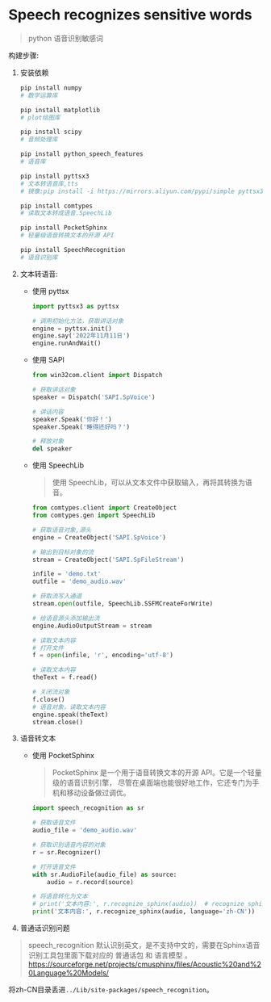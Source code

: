 # Speech recognizes sensitive words

> python 语音识别敏感词

构建步骤:
1. 安装依赖
   ```bash
   pip install numpy
   # 数学运算库

   pip install matplotlib
   # plot绘图库

   pip install scipy
   # 音频处理库

   pip install python_speech_features
   # 语音库

   pip install pyttsx3
   # 文本转语音库,tts
   # 镜像:pip install -i https://mirrors.aliyun.com/pypi/simple pyttsx3

   pip install comtypes
   # 读取文本转成语音.SpeechLib

   pip install PocketSphinx
   # 轻量级语音转换文本的开源 API

   pip install SpeechRecognition
   # 语音识别库
   ```
2. 文本转语音:
    - 使用 pyttsx
        ```py
        import pyttsx3 as pyttsx

        # 调用初始化方法，获取讲话对象
        engine = pyttsx.init()
        engine.say('2022年11月11日')
        engine.runAndWait()
        ```
    - 使用 SAPI
        ```py
        from win32com.client import Dispatch

        # 获取讲话对象
        speaker = Dispatch('SAPI.SpVoice')

        # 讲话内容
        speaker.Speak('你好！')
        speaker.Speak('睡得还好吗？')

        # 释放对象
        del speaker
        ```
    - 使用 SpeechLib
        
        > 使用 SpeechLib，可以从文本文件中获取输入，再将其转换为语音。
        ```py
        from comtypes.client import CreateObject
        from comtypes.gen import SpeechLib

        # 获取语音对象,源头
        engine = CreateObject('SAPI.SpVoice')

        # 输出到目标对象的流
        stream = CreateObject('SAPI.SpFileStream')

        infile = 'demo.txt'
        outfile = 'demo_audio.wav'

        # 获取流写入通道
        stream.open(outfile, SpeechLib.SSFMCreateForWrite)

        # 给语音源头添加输出流
        engine.AudioOutputStream = stream

        # 读取文本内容
        # 打开文件
        f = open(infile, 'r', encoding='utf-8')

        # 读取文本内容
        theText = f.read()

        # 关闭流对象
        f.close()
        # 语音对象，读取文本内容
        engine.speak(theText)
        stream.close()
        ```
3. 语音转文本
   - 使用 PocketSphinx

        > PocketSphinx 是一个用于语音转换文本的开源 API。它是一个轻量级的语音识别引擎， 尽管在桌面端也能很好地工作，它还专门为手机和移动设备做过调优。
        ```py
        import speech_recognition as sr

        # 获取语音文件
        audio_file = 'demo_audio.wav'

        # 获取识别语音内容的对象
        r = sr.Recognizer()

        # 打开语音文件
        with sr.AudioFile(audio_file) as source:
            audio = r.record(source)

        # 将语音转化为文本
        # print('文本内容:', r.recognize_sphinx(audio))  # recognize_sphinx() 参数中language='en-US' 默认是英语
        print('文本内容:', r.recognize_sphinx(audio, language='zh-CN'))
        ```
4. 普通话识别问题

> speech_recognition 默认识别英文，是不支持中文的，需要在Sphinx语音识别工具包里面下载对应的 普通话包 和 语言模型 。<https://sourceforge.net/projects/cmusphinx/files/Acoustic%20and%20Language%20Models/>

将zh-CN目录丢进`../Lib/site-packages/speech_recognition`。